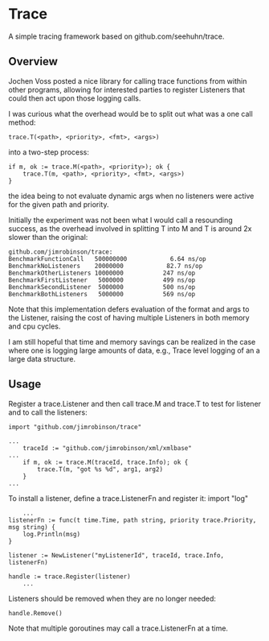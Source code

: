 Trace
=====

A simple tracing framework based on github.com/seehuhn/trace.

Overview
--------

Jochen Voss posted a nice library for calling trace functions from
within other programs, allowing for interested parties to register
Listeners that could then act upon those logging calls.

I was curious what the overhead would be to split out what was a one
call method:

	trace.T(<path>, <priority>, <fmt>, <args>)

into a two-step process:

	if m, ok := trace.M(<path>, <priority>); ok {
		trace.T(m, <path>, <priority>, <fmt>, <args>)
	}

the idea being to not evaluate dynamic args when no listeners were
active for the given path and priority.

Initially the experiment was not been what I would call a resounding
success, as the overhead involved in splitting T into M and T is
around 2x slower than the original:

	github.com/jimrobinson/trace:
	BenchmarkFunctionCall	500000000	         6.64 ns/op
	BenchmarkNoListeners	20000000	        82.7 ns/op
	BenchmarkOtherListeners	10000000	       247 ns/op
	BenchmarkFirstListener	 5000000	       499 ns/op
	BenchmarkSecondListener	 5000000	       500 ns/op
	BenchmarkBothListeners	 5000000	       569 ns/op

Note that this implementation defers evaluation of the format and args
to the Listener, raising the cost of having multiple Listeners in both
memory and cpu cycles.

I am still hopeful that time and memory savings can be realized in the
case where one is logging large amounts of data, e.g., Trace level
logging of an a large data structure.

Usage
-----

Register a trace.Listener and then call trace.M and trace.T to test
for listener and to call the listeners:

	import "github.com/jimrobinson/trace"

	...
		traceId := "github.com/jimrobinson/xml/xmlbase"
	...
		if m, ok := trace.M(traceId, trace.Info); ok {
			trace.T(m, "got %s %d", arg1, arg2)
		}
	...

To install a listener, define a trace.ListenerFn and register it:
        import "log"

        ...
	listenerFn := func(t time.Time, path string, priority trace.Priority, msg string) {
		log.Println(msg)
	}

	listener := NewListener("myListenerId", traceId, trace.Info, listenerFn)

	handle := trace.Register(listener)
        ...

Listeners should be removed when they are no longer needed:

	handle.Remove()

Note that multiple goroutines may call a trace.ListenerFn at a time.
